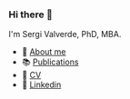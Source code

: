 ### Hi there :wave:


I'm Sergi Valverde, PhD, MBA.

- :raising_hand: [About me](about_me.md)
- :books: [Publications](publications.md)
- :pushpin: [CV](cv.md)
- :blue_book: [Linkedin](https://www.linkedin.com/in/sergi-valverde-772940114/)


